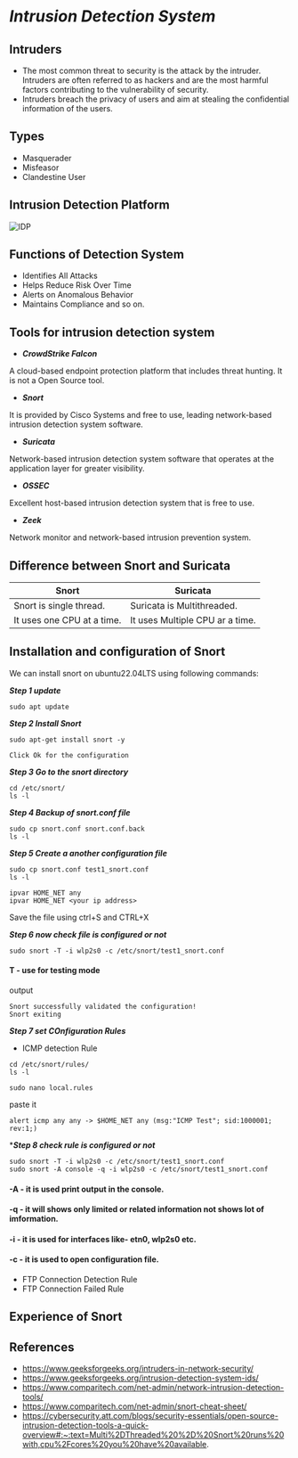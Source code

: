 # *Intrusion Detection System*

## Intruders
- The most common threat to security is the attack by the intruder. Intruders are often referred to as hackers and are the most harmful factors contributing to the vulnerability of security. 
- Intruders breach the privacy of users and aim at stealing the confidential information of the users.

## Types
- Masquerader
- Misfeasor
- Clandestine User

## Intrusion Detection Platform
![IDP](https://www.threatstack.com/wp-content/uploads/2017/11/intrusion-detection-platform-diagram-caption-1-971x1024.png)

## Functions of Detection System
- Identifies All Attacks
- Helps Reduce Risk Over Time
- Alerts on Anomalous Behavior
- Maintains Compliance and so on.

## Tools for intrusion detection system
- ***CrowdStrike Falcon***

A cloud-based endpoint protection platform that includes threat hunting. It is not a Open Source tool.

- ***Snort***

It is provided by Cisco Systems and free to use, leading network-based intrusion detection system software.

- ***Suricata***

Network-based intrusion detection system software that operates at the application layer for greater visibility.

- ***OSSEC***

Excellent host-based intrusion detection system that is free to use.

- ***Zeek***

Network monitor and network-based intrusion prevention system.

## Difference between Snort and Suricata

Snort|Suricata|
-----|--------|
Snort is single thread.|Suricata is Multithreaded.|
It uses one CPU at a time.|It uses Multiple CPU ar a time.|

## Installation and configuration of Snort

We can install snort on ubuntu22.04LTS using following commands:

***Step 1 update***

```
sudo apt update
```

***Step 2 Install Snort***

```
sudo apt-get install snort -y
```
```
Click Ok for the configuration
```

***Step 3 Go to the snort directory***

```
cd /etc/snort/
ls -l
```
***Step 4 Backup of snort.conf file***

```
sudo cp snort.conf snort.conf.back
ls -l
```
***Step 5 Create a another configuration file***

```
sudo cp snort.conf test1_snort.conf
ls -l
```
```
ipvar HOME_NET any
ipvar HOME_NET <your ip address>
```
Save the file using ctrl+S and CTRL+X 

***Step 6 now check file is configured or not***

```
sudo snort -T -i wlp2s0 -c /etc/snort/test1_snort.conf
```
#### T - use for testing mode

output

```
Snort successfully validated the configuration!
Snort exiting
```
***Step 7 set COnfiguration Rules***

- ICMP detection Rule

```
cd /etc/snort/rules/
ls -l
```
```
sudo nano local.rules
```
paste it

```
alert icmp any any -> $HOME_NET any (msg:"ICMP Test"; sid:1000001; rev:1;)
```
****Step 8 check rule is configured or not***

```
sudo snort -T -i wlp2s0 -c /etc/snort/test1_snort.conf
sudo snort -A console -q -i wlp2s0 -c /etc/snort/test1_snort.conf
```
#### -A - it is used print output in the console.

#### -q - it will shows only limited or related information not shows lot of imformation.

#### -i - it is used for interfaces like- etn0, wlp2s0 etc.

#### -c - it is used to open configuration file.

- FTP Connection Detection Rule
- FTP Connection Failed Rule

## Experience of Snort

## References

- https://www.geeksforgeeks.org/intruders-in-network-security/
- https://www.geeksforgeeks.org/intrusion-detection-system-ids/
- https://www.comparitech.com/net-admin/network-intrusion-detection-tools/
- https://www.comparitech.com/net-admin/snort-cheat-sheet/
- https://cybersecurity.att.com/blogs/security-essentials/open-source-intrusion-detection-tools-a-quick-overview#:~:text=Multi%2DThreaded%20%2D%20Snort%20runs%20with,cpu%2Fcores%20you%20have%20available.


